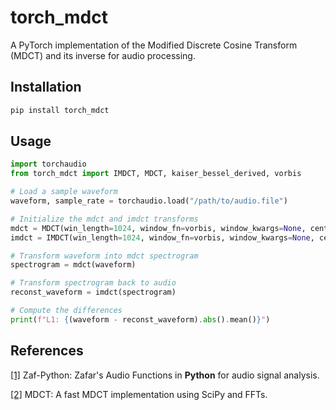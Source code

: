 # torch_mdct

A PyTorch implementation of the Modified Discrete Cosine Transform (MDCT) and its inverse for audio processing.

## Installation 

```bash
pip install torch_mdct
```

## Usage

```python
import torchaudio
from torch_mdct import IMDCT, MDCT, kaiser_bessel_derived, vorbis

# Load a sample waveform 
waveform, sample_rate = torchaudio.load("/path/to/audio.file")

# Initialize the mdct and imdct transforms
mdct = MDCT(win_length=1024, window_fn=vorbis, window_kwargs=None, center=True)
imdct = IMDCT(win_length=1024, window_fn=vorbis, window_kwargs=None, center=True)

# Transform waveform into mdct spectrogram
spectrogram = mdct(waveform)

# Transform spectrogram back to audio 
reconst_waveform = imdct(spectrogram)

# Compute the differences
print(f"L1: {(waveform - reconst_waveform).abs().mean()}")
```

## References 
[[1]](https://github.com/zafarrafii/Zaf-Python) Zaf-Python: Zafar's Audio Functions in **Python** for audio signal analysis.

[[2]](https://github.com/nils-werner/mdct) MDCT: A fast MDCT implementation using SciPy and FFTs.